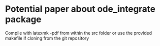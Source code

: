 # Potential paper about ode_integrate package

Compile with latexmk -pdf from within the src folder or use the provided makefile if cloning from the git repository
